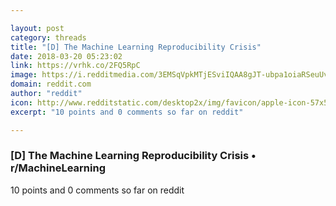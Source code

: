 ```yaml
---

layout: post
category: threads
title: "[D] The Machine Learning Reproducibility Crisis"
date: 2018-03-20 05:23:02
link: https://vrhk.co/2FQ5RpC
image: https://i.redditmedia.com/3EMSqVpkMTjESviIQAA8gJT-ubpa1oiaRSeuUvKcbKM.jpg?w=216&s=6cc3971dc5af571310962f5445815ae7
domain: reddit.com
author: "reddit"
icon: http://www.redditstatic.com/desktop2x/img/favicon/apple-icon-57x57.png
excerpt: "10 points and 0 comments so far on reddit"

---
```


### [D] The Machine Learning Reproducibility Crisis • r/MachineLearning

10 points and 0 comments so far on reddit